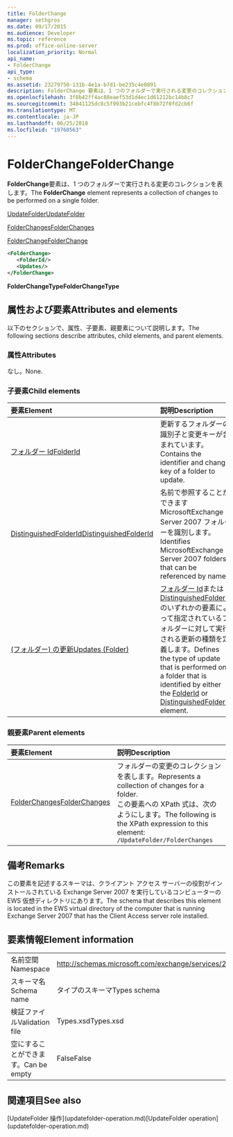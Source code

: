 ```yaml
---
title: FolderChange
manager: sethgros
ms.date: 09/17/2015
ms.audience: Developer
ms.topic: reference
ms.prod: office-online-server
localization_priority: Normal
api_name:
- FolderChange
api_type:
- schema
ms.assetid: 23279750-131b-4e1a-b7d1-be235c4e0891
description: FolderChange 要素は、1 つのフォルダーで実行される変更のコレクションを表します。
ms.openlocfilehash: 3f8b42ff4ac88eaef53d1d4ec1d61212bc14b8c7
ms.sourcegitcommit: 34041125dc8c5f993b21cebfc4f8b72f0fd2cb6f
ms.translationtype: MT
ms.contentlocale: ja-JP
ms.lasthandoff: 06/25/2018
ms.locfileid: "19760563"
---
```

# <a name="folderchange"></a><span data-ttu-id="d5234-103">FolderChange</span><span class="sxs-lookup"><span data-stu-id="d5234-103">FolderChange</span></span>

<span data-ttu-id="d5234-104">**FolderChange**要素は、1 つのフォルダーで実行される変更のコレクションを表します。</span><span class="sxs-lookup"><span data-stu-id="d5234-104">The **FolderChange** element represents a collection of changes to be performed on a single folder.</span></span> 
  
[<span data-ttu-id="d5234-105">UpdateFolder</span><span class="sxs-lookup"><span data-stu-id="d5234-105">UpdateFolder</span></span>](updatefolder.md)
  
[<span data-ttu-id="d5234-106">FolderChanges</span><span class="sxs-lookup"><span data-stu-id="d5234-106">FolderChanges</span></span>](folderchanges.md)
  
[<span data-ttu-id="d5234-107">FolderChange</span><span class="sxs-lookup"><span data-stu-id="d5234-107">FolderChange</span></span>](folderchange.md)
  
```xml
<FolderChange>
   <FolderId/>
   <Updates/>
</FolderChange>
```

 <span data-ttu-id="d5234-108">**FolderChangeType**</span><span class="sxs-lookup"><span data-stu-id="d5234-108">**FolderChangeType**</span></span>
## <a name="attributes-and-elements"></a><span data-ttu-id="d5234-109">属性および要素</span><span class="sxs-lookup"><span data-stu-id="d5234-109">Attributes and elements</span></span>

<span data-ttu-id="d5234-110">以下のセクションで、属性、子要素、親要素について説明します。</span><span class="sxs-lookup"><span data-stu-id="d5234-110">The following sections describe attributes, child elements, and parent elements.</span></span>
  
### <a name="attributes"></a><span data-ttu-id="d5234-111">属性</span><span class="sxs-lookup"><span data-stu-id="d5234-111">Attributes</span></span>

<span data-ttu-id="d5234-112">なし。</span><span class="sxs-lookup"><span data-stu-id="d5234-112">None.</span></span>
  
### <a name="child-elements"></a><span data-ttu-id="d5234-113">子要素</span><span class="sxs-lookup"><span data-stu-id="d5234-113">Child elements</span></span>

|<span data-ttu-id="d5234-114">**要素**</span><span class="sxs-lookup"><span data-stu-id="d5234-114">**Element**</span></span>|<span data-ttu-id="d5234-115">**説明**</span><span class="sxs-lookup"><span data-stu-id="d5234-115">**Description**</span></span>|
|:-----|:-----|
|[<span data-ttu-id="d5234-116">フォルダー Id</span><span class="sxs-lookup"><span data-stu-id="d5234-116">FolderId</span></span>](folderid.md) <br/> |<span data-ttu-id="d5234-117">更新するフォルダーの識別子と変更キーが含まれています。</span><span class="sxs-lookup"><span data-stu-id="d5234-117">Contains the identifier and change key of a folder to update.</span></span>  <br/> |
|[<span data-ttu-id="d5234-118">DistinguishedFolderId</span><span class="sxs-lookup"><span data-stu-id="d5234-118">DistinguishedFolderId</span></span>](distinguishedfolderid.md) <br/> |<span data-ttu-id="d5234-119">名前で参照することができます MicrosoftExchange Server 2007 フォルダーを識別します。</span><span class="sxs-lookup"><span data-stu-id="d5234-119">Identifies MicrosoftExchange Server 2007 folders that can be referenced by name.</span></span>  <br/> |
|[<span data-ttu-id="d5234-120">(フォルダー) の更新</span><span class="sxs-lookup"><span data-stu-id="d5234-120">Updates (Folder)</span></span>](updates-folder.md) <br/> |<span data-ttu-id="d5234-121">[フォルダー Id](folderid.md)または[DistinguishedFolderId](distinguishedfolderid.md)のいずれかの要素によって指定されているフォルダーに対して実行される更新の種類を定義します。</span><span class="sxs-lookup"><span data-stu-id="d5234-121">Defines the type of update that is performed on a folder that is identified by either the [FolderId](folderid.md) or [DistinguishedFolderId](distinguishedfolderid.md) element.</span></span>  <br/> |
   
### <a name="parent-elements"></a><span data-ttu-id="d5234-122">親要素</span><span class="sxs-lookup"><span data-stu-id="d5234-122">Parent elements</span></span>

|<span data-ttu-id="d5234-123">**要素**</span><span class="sxs-lookup"><span data-stu-id="d5234-123">**Element**</span></span>|<span data-ttu-id="d5234-124">**説明**</span><span class="sxs-lookup"><span data-stu-id="d5234-124">**Description**</span></span>|
|:-----|:-----|
|[<span data-ttu-id="d5234-125">FolderChanges</span><span class="sxs-lookup"><span data-stu-id="d5234-125">FolderChanges</span></span>](folderchanges.md) <br/> |<span data-ttu-id="d5234-126">フォルダーの変更のコレクションを表します。</span><span class="sxs-lookup"><span data-stu-id="d5234-126">Represents a collection of changes for a folder.</span></span>  <br/> <span data-ttu-id="d5234-127">この要素への XPath 式は、次のようにします。</span><span class="sxs-lookup"><span data-stu-id="d5234-127">The following is the XPath expression to this element:</span></span>  <br/>  `/UpdateFolder/FolderChanges` <br/> |
   
## <a name="remarks"></a><span data-ttu-id="d5234-128">備考</span><span class="sxs-lookup"><span data-stu-id="d5234-128">Remarks</span></span>

<span data-ttu-id="d5234-129">この要素を記述するスキーマは、クライアント アクセス サーバーの役割がインストールされている Exchange Server 2007 を実行しているコンピューターの EWS 仮想ディレクトリにあります。</span><span class="sxs-lookup"><span data-stu-id="d5234-129">The schema that describes this element is located in the EWS virtual directory of the computer that is running Exchange Server 2007 that has the Client Access server role installed.</span></span>
  
## <a name="element-information"></a><span data-ttu-id="d5234-130">要素情報</span><span class="sxs-lookup"><span data-stu-id="d5234-130">Element information</span></span>

|||
|:-----|:-----|
|<span data-ttu-id="d5234-131">名前空間</span><span class="sxs-lookup"><span data-stu-id="d5234-131">Namespace</span></span>  <br/> |http://schemas.microsoft.com/exchange/services/2006/types  <br/> |
|<span data-ttu-id="d5234-132">スキーマ名</span><span class="sxs-lookup"><span data-stu-id="d5234-132">Schema name</span></span>  <br/> |<span data-ttu-id="d5234-133">タイプのスキーマ</span><span class="sxs-lookup"><span data-stu-id="d5234-133">Types schema</span></span>  <br/> |
|<span data-ttu-id="d5234-134">検証ファイル</span><span class="sxs-lookup"><span data-stu-id="d5234-134">Validation file</span></span>  <br/> |<span data-ttu-id="d5234-135">Types.xsd</span><span class="sxs-lookup"><span data-stu-id="d5234-135">Types.xsd</span></span>  <br/> |
|<span data-ttu-id="d5234-136">空にすることができます。</span><span class="sxs-lookup"><span data-stu-id="d5234-136">Can be empty</span></span>  <br/> |<span data-ttu-id="d5234-137">False</span><span class="sxs-lookup"><span data-stu-id="d5234-137">False</span></span>  <br/> |
   
## <a name="see-also"></a><span data-ttu-id="d5234-138">関連項目</span><span class="sxs-lookup"><span data-stu-id="d5234-138">See also</span></span>



<span data-ttu-id="d5234-139">
  [UpdateFolder 操作](updatefolder-operation.md)</span><span class="sxs-lookup"><span data-stu-id="d5234-139">[UpdateFolder operation](updatefolder-operation.md)</span></span>


